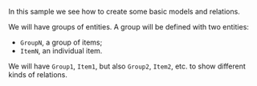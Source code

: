 In this sample we see how to create some basic models and relations.

We will have groups of entities. A group will be defined with two entities:
- `GroupN`, a group of items;
- `ItemN`, an individual item.

We will have `Group1`, `Item1`, but also `Group2`, `Item2`, etc. to show different kinds of relations.
